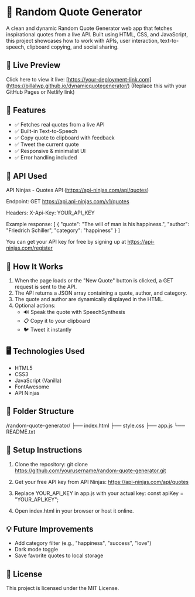 
📜 Random Quote Generator
=========================

A clean and dynamic Random Quote Generator web app that fetches inspirational quotes from a live API. Built using HTML, CSS, and JavaScript, this project showcases how to work with APIs, user interaction, text-to-speech, clipboard copying, and social sharing.

🚀 Live Preview
---------------
Click here to view it live: [https://your-deployment-link.com](https://billalwp.github.io/dynamicquotegenerator/)
(Replace this with your GitHub Pages or Netlify link)

🔧 Features
-----------
- ✅ Fetches real quotes from a live API
- ✅ Built-in Text-to-Speech
- ✅ Copy quote to clipboard with feedback
- ✅ Tweet the current quote
- ✅ Responsive & minimalist UI
- ✅ Error handling included

📡 API Used
-----------
API Ninjas - Quotes API (https://api-ninjas.com/api/quotes)

Endpoint:
GET https://api.api-ninjas.com/v1/quotes

Headers:
X-Api-Key: YOUR_API_KEY

Example response:
[
  {
    "quote": "The will of man is his happiness.",
    "author": "Friedrich Schiller",
    "category": "happiness"
  }
]

You can get your API key for free by signing up at https://api-ninjas.com/register

🧪 How It Works
---------------
1. When the page loads or the "New Quote" button is clicked, a GET request is sent to the API.
2. The API returns a JSON array containing a quote, author, and category.
3. The quote and author are dynamically displayed in the HTML.
4. Optional actions:
   - 🔊 Speak the quote with SpeechSynthesis
   - 📋 Copy it to your clipboard
   - 🐦 Tweet it instantly

🖥️ Technologies Used
---------------------
- HTML5
- CSS3
- JavaScript (Vanilla)
- FontAwesome
- API Ninjas

📁 Folder Structure
-------------------
/random-quote-generator/
├── index.html
├── style.css
├── app.js
└── README.txt

📌 Setup Instructions
---------------------
1. Clone the repository:
   git clone https://github.com/yourusername/random-quote-generator.git

2. Get your free API key from API Ninjas: https://api-ninjas.com/api/quotes

3. Replace YOUR_API_KEY in app.js with your actual key:
   const apiKey = "YOUR_API_KEY";

4. Open index.html in your browser or host it online.

💡 Future Improvements
----------------------
- Add category filter (e.g., "happiness", "success", "love")
- Dark mode toggle
- Save favorite quotes to local storage

📄 License
----------
This project is licensed under the MIT License.

